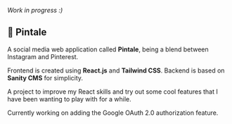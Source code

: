 *Work in progress :)*

##  📌 Pintale

A social media web application called **Pintale**, being a blend between Instagram and Pinterest.

Frontend is created using **React.js** and **Tailwind CSS**. Backend is based on **Sanity CMS** for simplicity.

A project to improve my React skills and try out some cool features that I have been wanting to play with for a while.

Currently working on adding the Google OAuth 2.0 authorization feature.
